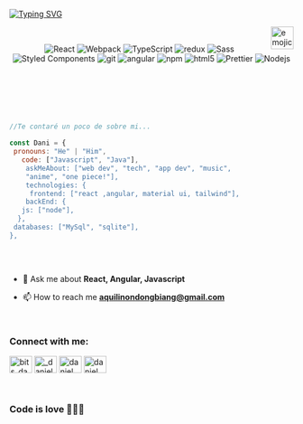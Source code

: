

 <a href="https://git.io/typing-svg"><img src="https://readme-typing-svg.herokuapp.com?font=Fira+Code&size=75&duration=1500&pause=600&color=FFFF&background=inherit&center=true&vCenter=true&multiline=true&width=1920&height=384&lines=Welcome+to+my+README;I`am+Daniel;Junior+Fullstack+Developer;" alt="Typing SVG" /></a>   

<img align="right" width="40" src="https://user-images.githubusercontent.com/87017154/205991589-15d22443-689f-47e6-a7bb-a267716ecc60.png" alt="emojicool"/>

   <br>
<p align="center">
<img alt="React" src="https://img.shields.io/badge/-React-45b8d8?style=flat-square&logo=react&logoColor=white" />
  <img alt="Webpack" src="https://img.shields.io/badge/-Webpack-8DD6F9?style=flat-square&logo=webpack&logoColor=white" /> 
  <img alt="TypeScript" src="https://img.shields.io/badge/-TypeScript-007ACC?style=flat-square&logo=typescript&logoColor=white" />
  <img alt="redux" src="https://img.shields.io/badge/-Redux-764ABC?style=flat-square&logo=redux&logoColor=white" />
  <img alt="Sass" src="https://img.shields.io/badge/-Sass-CC6699?style=flat-square&logo=sass&logoColor=white" />
  <img alt="Styled Components" src="https://img.shields.io/badge/-Styled_Components-db7092?style=flat-square&logo=styled-components&logoColor=white" />
  <img alt="git" src="https://img.shields.io/badge/-Git-F05032?style=flat-square&logo=git&logoColor=white" />
  <img alt="angular" src="https://img.shields.io/badge/-Angular-DD0031?style=flat-square&logo=angular&logoColor=white" />
  <img alt="npm" src="https://img.shields.io/badge/-NPM-CB3837?style=flat-square&logo=npm&logoColor=white" />
  <img alt="html5" src="https://img.shields.io/badge/-HTML5-E34F26?style=flat-square&logo=html5&logoColor=white" />
  <img alt="Prettier" src="https://img.shields.io/badge/-Prettier-F7B93E?style=flat-square&logo=prettier&logoColor=white" />
  <img alt="Nodejs" src="https://img.shields.io/badge/-Nodejs-43853d?style=flat-square&logo=Node.js&logoColor=white" />
</p>
 <br>

   ```javascript 
                                                                                                        \\\\\\\\\\\\\
                                                                                                        **************\
                                                                                                       *********\\\\***\
                                                                                     -----,-|          |C>   // )\\\***|
//Te contaré un poco de sobre mi...                                                  ,','|          /    || ,'|||***|
                                                                             ---------,','  |         (,    ||   //***/
  const Dani = {                                                                     ||    |          \\  ||||//''''|
    pronouns: "He" | "Him",                                                           ||    |           |||||||     _|
      code: ["Javascript", "Java"],                                                   ||    |______      `````\____/ \
       askMeAbout: ["web dev", "tech", "app dev", "music",                            ||    |     ,|         _/_____/ \
       "anime", "one piece!"],                                                        ||  ,'    ,' |        /          |
       technologies: {                                                                ||,'    ,'   |       |         \  |
        frontend: ["react ,angular, material ui, tailwind"],                 _________|/    ,'     |      /           | |
       backEnd: {                                                                _________,'      ,',_____|      |    | |
      js: ["node"],                                                                       |     ,','      |      |    | |
     },                                                                                   |   ,','    ____|_____/    /  |
    databases: ["MySql", "sqlite"],                                                       | ,','  __/ |             /   |
  },                                                                         ____________|','   ///_/-------------/    |
                                                                               |===========,'
   ```  

<br>

- 💬 Ask me about **React, Angular, Javascript**

- 📫 How to reach me **aquilinondongbiang@gmail.com**

<br>
<h3 align="left">Connect with me:</h3>
<p align="left">
<a href="https://dev.to/bits_danidev" target="blank"><img align="center" src="https://raw.githubusercontent.com/rahuldkjain/github-profile-readme-generator/master/src/images/icons/Social/devto.svg" alt="bits_danidev" height="30" width="40" /></a>
<a href="https://twitter.com/_danielndong" target="blank"><img align="center" src="https://raw.githubusercontent.com/rahuldkjain/github-profile-readme-generator/master/src/images/icons/Social/twitter.svg" alt="_danielndong" height="30" width="40" /></a>
<a href="https://linkedin.com/in/daniel aquilino ndong" target="blank"><img align="center" src="https://raw.githubusercontent.com/rahuldkjain/github-profile-readme-generator/master/src/images/icons/Social/linked-in-alt.svg" alt="daniel aquilino ndong" height="30" width="40" /></a>
<a href="https://fb.com/daniel aquilino ndong" target="blank"><img align="center" src="https://raw.githubusercontent.com/rahuldkjain/github-profile-readme-generator/master/src/images/icons/Social/facebook.svg" alt="daniel aquilino ndong" height="30" width="40" /></a>
</p>

<br>

###  Code is love 🚀🚀🚀

    


